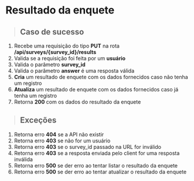 # Resultado da enquete

> ## Caso de sucesso

1.  Recebe uma requisição do tipo **PUT** na rota **/api/surveys/{survey_id}/results**
2.  Valida se a requisição foi feita por um **usuário**
3.  Valida o parâmetro **survey_id**
4.  Valida o parâmetro **answer** é uma resposta válida
5.  **Cria** um resultado de enquete com os dados fornecidos caso não tenha um registro
6.  **Atualiza** um resultado de enquete com os dados fornecidos caso já tenha um registro
7.  Retorna **200** com os dados do resultado da enquete

> ## Exceções

1.  Retorna erro **404** se a API não existir
2.  Retorna erro **403** se não for um usuário
3.  Retorna erro **403** se o survey_id passado na URL for inválido
4.  Retorna erro **403** se a resposta enviada pelo client for uma resposta inválida
5.  Retorna erro **500** se der erro ao tentar listar o resultado da enquete
6.  Retorna erro **500** se der erro ao tentar atualizar o resultado da enquete

